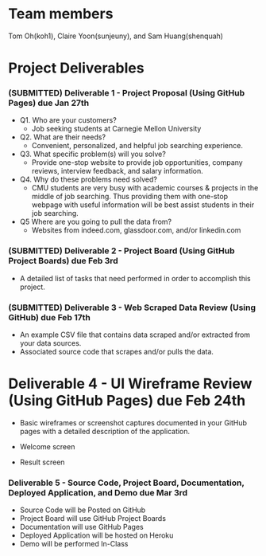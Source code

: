# Team members
Tom Oh(koh1), Claire Yoon(sunjeuny), and Sam Huang(shenquah)

# Project Deliverables
### (SUBMITTED) Deliverable 1 - Project Proposal (Using GitHub Pages) due Jan 27th

* Q1. Who are your customers?
  * Job seeking students at Carnegie Mellon University
* Q2. What are their needs?
  * Convenient, personalized, and helpful job searching experience.
* Q3. What specific problem(s) will you solve?
  * Provide one-stop website to provide job opportunities, company reviews, interview feedback, and salary information.
* Q4. Why do these problems need solved?
  * CMU students are very busy with academic courses & projects in the middle of job searching. Thus providing them with one-stop webpage with useful information will be best assist students in their job searching.
* Q5 Where are you going to pull the data from?
  * Websites from indeed.com, glassdoor.com, and/or linkedin.com

### (SUBMITTED) Deliverable 2 - Project Board (Using GitHub Project Boards) due Feb 3rd

* A detailed list of tasks that need performed in order to accomplish this project.

### (SUBMITTED) Deliverable 3 - Web Scraped Data Review (Using GitHub) due Feb 17th

* An example CSV file that contains data scraped and/or extracted from your data sources.
* Associated source code that scrapes and/or pulls the data.

# Deliverable 4 - UI Wireframe Review (Using GitHub Pages) due Feb 24th

* Basic wireframes or screenshot captures documented in your GitHub pages with a detailed description of the application.
* Welcome screen


* Result screen


### Deliverable 5 - Source Code, Project Board, Documentation, Deployed Application, and Demo due Mar 3rd

* Source Code will be Posted on GitHub
* Project Board will use GitHub Project Boards
* Documentation will use GitHub Pages
* Deployed Application will be hosted on Heroku
* Demo will be performed In-Class
